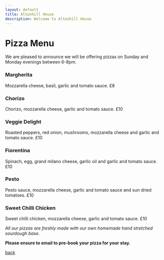 ```yaml
---
layout: default
title: Altonhill House 
description: Welcome to Altonhill House
---
```


# Pizza Menu
We are pleased to announce we will be offering pizzas on Sunday and Monday evenings between 6-8pm. 

### Margherita
Mozzarella cheese, basil, garlic and tomato sauce. £8

### Chorizo
Chorizo, mozzarella cheese, garlic and tomato sauce. £10

### Veggie Delight
Roasted peppers, red onion, mushrooms, mozzarella cheese and garlic and tomato sauce. £10

### Fiorentina
Spinach, egg, grand milano cheese, garlic oil and garlic and tomato sauce. £10

### Pesto
Pesto sauce, mozzarella cheese, garlic and tomato sauce and sun dried tomatoes. £10

### Sweet Chilli Chicken
Sweet chilli chicken, mozzarella cheese, garlic and tomato sauce. £10

_All our pizzas are freshly made with our own homemade hand stretched sourdough base._

**Please ensure to email to pre-book your pizza for your stay.**


[back](./)

